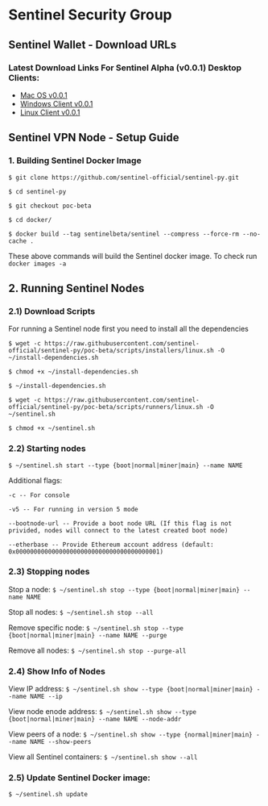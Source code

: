 # Sentinel Security Group


## Sentinel Wallet - Download URLs

### Latest Download Links For Sentinel Alpha (v0.0.1) Desktop Clients:
- [  Mac OS v0.0.1 ](https://storage.googleapis.com/sentinel-packages/Sentinel-Wallet_alpha-0.0.1.dmg)
- [  Windows Client v0.0.1 ](https://storage.googleapis.com/sentinel-packages/Sentinel-Wallet_alpha-0.0.1_Installer.exe)
- [  Linux Client v0.0.1 ](https://storage.googleapis.com/sentinel-packages/Sentinel-Wallet_alpha-0.0.1_amd64.deb)

## Sentinel VPN Node - Setup Guide

### 1. Building Sentinel Docker Image

`$ git clone https://github.com/sentinel-official/sentinel-py.git`

`$ cd sentinel-py`

`$ git checkout poc-beta`

`$ cd docker/`

`$ docker build --tag sentinelbeta/sentinel --compress --force-rm --no-cache .`

These above commands will build the Sentinel docker image. To check run `docker images -a`

## 2. Running Sentinel Nodes

### 2.1) Download Scripts

For running a Sentinel node first you need to install all the dependencies

`$ wget -c https://raw.githubusercontent.com/sentinel-official/sentinel-py/poc-beta/scripts/installers/linux.sh -O ~/install-dependencies.sh`

`$ chmod +x ~/install-dependencies.sh`

`$ ~/install-dependencies.sh`

`$ wget -c https://raw.githubusercontent.com/sentinel-official/sentinel-py/poc-beta/scripts/runners/linux.sh -O ~/sentinel.sh`

`$ chmod +x ~/sentinel.sh`

### 2.2) Starting nodes

`$ ~/sentinel.sh start --type {boot|normal|miner|main} --name NAME`

Additional flags:

`-c -- For console`

`-v5 -- For running in version 5 mode`

`--bootnode-url -- Provide a boot node URL (If this flag is not privided, nodes will connect to the latest created boot node)`

`--etherbase -- Provide Ethereum account address (default: 0x0000000000000000000000000000000000000001)`

### 2.3) Stopping nodes

Stop a node: `$ ~/sentinel.sh stop --type {boot|normal|miner|main} --name NAME`

Stop all nodes: `$ ~/sentinel.sh stop --all`

Remove specific node: `$ ~/sentinel.sh stop --type {boot|normal|miner|main} --name NAME --purge`

Remove all nodes: `$ ~/sentinel.sh stop --purge-all`

### 2.4) Show Info of Nodes

View IP address: `$ ~/sentinel.sh show --type {boot|normal|miner|main} --name NAME --ip`

View node enode address: `$ ~/sentinel.sh show --type {boot|normal|miner|main} --name NAME --node-addr`

View peers of a node: `$ ~/sentinel.sh show --type {normal|miner|main} --name NAME --show-peers`

View all Sentinel containers: `$ ~/sentinel.sh show --all`

### 2.5) Update Sentinel Docker image:

`$ ~/sentinel.sh update`
